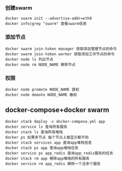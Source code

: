 ### 创建swarm
    docker swarm init --advertise-addr=eth0
    docker info|grep "swarm" 查看swarm信息
### 添加节点
    docker swarm join-token manager 获取添加管理节点的命令
    docker swarm join-token worker 获取添加工作节点的命令
    docker node ls 列出节点
    docker node rm NODE_NAME 移除节点
### 权限
    docker node promote NODE_NAME 提权
    docker node demote NODE_NAME 撤权
## docker-compose+docker swarm
    docker stack deploy -c docker-compose.yml app
    docker service ls 查询所有服务
    docker stack ls 查询所有堆栈
    docker ps 如果多节点 每个节点上面显示都不同
    docker stack services app 查询app堆栈信息
    docker stack ps app 查询app堆栈任务
    docker service ps app_redis 查询app_redis服务的任务
    docker stack rm app 移除app堆栈的所有服务
    docker service rm app_redis 移除一个活多个服务
